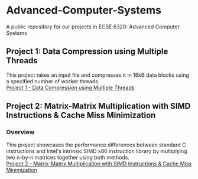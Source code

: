 # Advanced-Computer-Systems
A public repository for our projects in ECSE 6320: Advanced Computer Systems

## Project 1: Data Compression using Multiple Threads
This project takes an input file and compresses it in 16kB data blocks using a specified number of worker threads. <br>
[Project 1 - Data Compression using Multiple Threads](https://github.com/bernep/Advanced-Computer-Systems/tree/main/Project%201)

## Project 2: Matrix-Matrix Multiplication with SIMD Instructions & Cache Miss Minimization
### Overview
This project showcases the performance differences between standard C instructions and Intel's intrinsic SIMD x86 instruction library by multiplying two n-by-n matrices together using both methods. <br>
[Project 2 - Matrix-Matrix Multiplication with SIMD Instructions & Cache Miss Minimization](https://github.com/bernep/Advanced-Computer-Systems/tree/main/Project%201)
